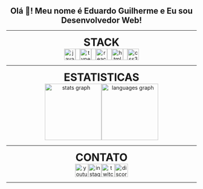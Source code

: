 <h2 align="center" style="margin: 0;">Olá 👋! Meu nome é Eduardo Guilherme e Eu sou Desenvolvedor Web!</h2>

---

<h1 align="center" style="margin: 0;">STACK</h1>
<div align="center" style="display: flex; justify-content: center;">
  <img src="https://cdn.jsdelivr.net/gh/devicons/devicon/icons/javascript/javascript-original.svg" height="30" alt="javascript logo" style="margin: 0; border: none;" />
  <img width="12" />
  <img src="https://cdn.jsdelivr.net/gh/devicons/devicon/icons/typescript/typescript-original.svg" height="30" alt="typescript logo" style="margin: 0; border: none;" />
  <img width="12" />
  <img src="https://cdn.jsdelivr.net/gh/devicons/devicon/icons/react/react-original.svg" height="30" alt="react logo" style="margin: 0; border: none;" />
  <img width="12" />
  <img src="https://cdn.jsdelivr.net/gh/devicons/devicon/icons/html5/html5-original.svg" height="30" alt="html5 logo" style="margin: 0; border: none;" />
  <img width="12" />
  <img src="https://cdn.jsdelivr.net/gh/devicons/devicon/icons/css3/css3-original.svg" height="30" alt="css3 logo" style="margin: 0; border: none;" />
</div>

---

<h1 align="center" style="margin: 0;">ESTATISTICAS</h1>
<div align="center" style="display: flex; justify-content: center;">
  <img src="https://github-readme-stats.vercel.app/api?username=egoficial&hide_title=false&hide_rank=false&show_icons=true&include_all_commits=true&count_private=true&disable_animations=false&theme=dark&locale=pt-br&hide_border=false" height="150" alt="stats graph" style="margin: 0; border: none;" />
  <img src="https://github-readme-stats.vercel.app/api/top-langs?username=egoficial&locale=pt-br&hide_title=false&layout=compact&card_width=320&langs_count=5&theme=dark&hide_border=false" height="150" alt="languages graph" style="margin: 0; border: none;" />
</div>

---

<h1 align="center" style="margin: 0;">CONTATO</h1>
<div align="center" style="display: flex; justify-content: center;">
  <a href="https://www.youtube.com" target="_blank" style="text-decoration: none;">
    <img src="https://img.shields.io/static/v1?message=Youtube&logo=youtube&label=&color=FF0000&logoColor=white&labelColor=&style=for-the-badge" height="35" alt="youtube logo" style="margin: 0; border: none;" />
  </a>
  <a href="https://www.instagram.com" target="_blank" style="text-decoration: none;">
    <img src="https://img.shields.io/static/v1?message=Instagram&logo=instagram&label=&color=E4405F&logoColor=white&labelColor=&style=for-the-badge" height="35" alt="instagram logo" style="margin: 0; border: none;" />
  </a>
  <a href="https://www.twitch.tv" target="_blank" style="text-decoration: none;">
    <img src="https://img.shields.io/static/v1?message=Twitch&logo=twitch&label=&color=9146FF&logoColor=white&labelColor=&style=for-the-badge" height="35" alt="twitch logo" style="margin: 0; border: none;" />
  </a>
  <a href="https://discord.com" target="_blank" style="text-decoration: none;">
    <img src="https://img.shields.io/static/v1?message=Discord&logo=discord&label=&color=7289DA&logoColor=white&labelColor=&style=for-the-badge" height="35" alt="discord logo" style="margin: 0; border: none;" />
  </a>
</div>

---
